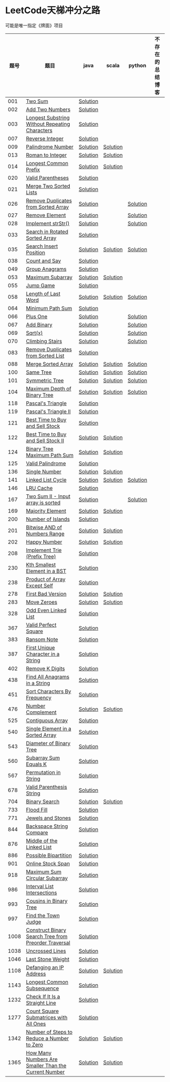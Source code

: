 # LeetCode天梯冲分之路

可能是唯一指定《牌面》项目

| 题号 | 题目 | java | scala | python | 不存在的总结博客 |
| --- | --- | --- | --- | --- | --- |
| 001 | [Two Sum](https://leetcode.com/problems/two-sum) | [Solution](https://github.com/Rephilo/luandun/blob/master/src/main/java/com/rephilo/luandun/leetcode/_001/Solution.java) | | | |
| 002 | [Add Two Numbers](https://leetcode.com/problems/add-two-numbers) | [Solution](https://github.com/Rephilo/luandun/blob/master/src/main/java/com/rephilo/luandun/leetcode/_002/Solution.java) | | | |
| 003 | [Longest Substring Without Repeating Characters](https://leetcode.com/problems/longest-substring-without-repeating-characters) | [Solution](https://github.com/Rephilo/luandun/blob/master/src/main/java/com/rephilo/luandun/leetcode/_003/Solution.java) | | | |
| 007 | [Reverse Integer](https://leetcode.com/problems/reverse-integer)| [Solution](https://github.com/Rephilo/luandun/blob/master/src/main/java/com/rephilo/luandun/leetcode/_007/Solution.java) |  | | |
| 009 | [Palindrome Number](https://leetcode.com/problems/palindrome-number) | [Solution](https://github.com/Rephilo/luandun/blob/master/src/main/java/com/rephilo/luandun/leetcode/_009/Solution.java) | [Solution](https://github.com/Rephilo/luandun/blob/master/src/main/scala/com/rephilo/luandun/scala/leetcode/_009/Solution.scala) |
| 013 | [Roman to Integer](https://leetcode.com/problems/roman-to-integer) | [Solution](https://github.com/Rephilo/luandun/blob/master/src/main/java/com/rephilo/luandun/leetcode/_013/Solution.java) | [Solution](https://github.com/Rephilo/luandun/blob/master/src/main/scala/com/rephilo/luandun/scala/leetcode/_013/Solution.scala) |
| 014 | [Longest Common Prefix](https://leetcode.com/problems/longest-common-prefix) | [Solution](https://github.com/Rephilo/luandun/blob/master/src/main/java/com/rephilo/luandun/leetcode/_014/Solution.java) | [Solution](https://github.com/Rephilo/luandun/blob/master/src/main/scala/com/rephilo/luandun/scala/leetcode/_014/Solution.scala) |
| 020 | [Valid Parentheses](https://leetcode.com/problems/valid-parentheses) | [Solution](https://github.com/Rephilo/luandun/blob/master/src/main/java/com/rephilo/luandun/leetcode/_020/Solution.java) |
| 021 | [Merge Two Sorted Lists](https://leetcode.com/problems/merge-two-sorted-lists) | [Solution](https://github.com/Rephilo/luandun/blob/master/src/main/java/com/rephilo/luandun/leetcode/_021/Solution.java) |
| 026 | [Remove Duplicates from Sorted Array](https://leetcode.com/problems/remove-duplicates-from-sorted-array) | [Solution](https://github.com/Rephilo/luandun/blob/master/src/main/java/com/rephilo/luandun/leetcode/_026/Solution.java) |  | [Solution](https://github.com/Rephilo/luandun-py/blob/master/com.rephilo.luandun/leetcode/_026/Solution.py)
| 027 | [Remove Element](https://leetcode.com/problems/remove-element) | [Solution](https://github.com/Rephilo/luandun/blob/master/src/main/java/com/rephilo/luandun/leetcode/_027/Solution.java) | | [Solution](https://github.com/Rephilo/luandun-py/blob/master/com.rephilo.luandun/leetcode/_027/Solution.py)
| 028 | [Implement strStr()](https://leetcode.com/problems/implement-strstr) | [Solution](https://github.com/Rephilo/luandun/blob/master/src/main/java/com/rephilo/luandun/leetcode/_028/Solution.java) |  | [Solution](https://github.com/Rephilo/luandun-py/blob/master/com.rephilo.luandun/leetcode/_028/Solution.py)  
| 033 | [Search in Rotated Sorted Array](https://leetcode.com/problems/search-in-rotated-sorted-array) | [Solution](https://github.com/Rephilo/luandun/blob/master/src/main/java/com/rephilo/luandun/leetcode/_033/Solution.java) |
| 035 | [Search Insert Position](https://leetcode.com/problems/search-insert-position/) | [Solution](https://github.com/Rephilo/luandun/blob/master/src/main/java/com/rephilo/luandun/leetcode/_035/Solution.java) | [Solution](https://github.com/Rephilo/luandun/blob/master/src/main/scala/com/rephilo/luandun/scala/leetcode/_035/Solution.scala) | [Solution](https://github.com/Rephilo/luandun-py/blob/master/com.rephilo.luandun/leetcode/_035/Solution.py) | |
| 038 | [Count and Say](https://leetcode.com/problems/count-and-say/) | [Solution](https://github.com/Rephilo/luandun/blob/master/src/main/java/com/rephilo/luandun/leetcode/_038/Solution.java) | | | |
| 049 | [Group Anagrams](https://leetcode.com/problems/group-anagrams) | [Solution](https://github.com/Rephilo/luandun/blob/master/src/main/java/com/rephilo/luandun/leetcode/_049/Solution.java) |
| 053 | [Maximum Subarray](https://leetcode.com/problems/maximum-subarray) | [Solution](https://github.com/Rephilo/luandun/blob/master/src/main/java/com/rephilo/luandun/leetcode/_053/Solution.java) | [Solution](https://github.com/Rephilo/luandun/blob/master/src/main/scala/com/rephilo/luandun/scala/leetcode/_053/Solution.scala) |
| 055 | [Jump Game](https://leetcode.com/problems/jump-game) | [Solution](https://github.com/Rephilo/luandun/blob/master/src/main/java/com/rephilo/luandun/leetcode/_055/Solution.java) |
| 058 | [Length of Last Word](https://leetcode.com/problems/length-of-last-word/) | [Solution](https://github.com/Rephilo/luandun/blob/master/src/main/java/com/rephilo/luandun/leetcode/_058/Solution.java) | [Solution](https://github.com/Rephilo/luandun/blob/master/src/main/scala/com/rephilo/luandun/scala/leetcode/_058/Solution.scala) | [Solution](https://github.com/Rephilo/luandun-py/blob/master/com.rephilo.luandun/leetcode/_058/Solution.py) |
| 064 | [Minimum Path Sum](https://leetcode.com/problems/minimum-path-sum) | [Solution](https://github.com/Rephilo/luandun/blob/master/src/main/java/com/rephilo/luandun/leetcode/_064/Solution.java) |
| 066 | [Plus One](https://leetcode.com/problems/plus-one/) | [Solution](https://github.com/Rephilo/luandun/blob/master/src/main/java/com/rephilo/luandun/leetcode/_066/Solution.java) |  | [Solution](https://github.com/Rephilo/luandun-py/blob/master/com.rephilo.luandun/leetcode/_066/Solution.py) | |
| 067 | [Add Binary](https://leetcode.com/problems/add-binary/) | [Solution](https://github.com/Rephilo/luandun/blob/master/src/main/java/com/rephilo/luandun/leetcode/_067/Solution.java) | | [Solution](https://github.com/Rephilo/luandun-py/blob/master/com.rephilo.luandun/leetcode/_067/Solution.py) | |
| 069 | [Sqrt(x)](https://leetcode.com/problems/sqrtx/) | [Solution](https://github.com/Rephilo/luandun/blob/master/src/main/java/com/rephilo/luandun/leetcode/_069/Solution.java) | | [Solution](https://github.com/Rephilo/luandun-py/blob/master/com.rephilo.luandun/leetcode/_069/Solution.py) | |
| 070 | [Climbing Stairs](https://leetcode.com/problems/climbing-stairs/) | [Solution](https://github.com/Rephilo/luandun/blob/master/src/main/java/com/rephilo/luandun/leetcode/_070/Solution.java) | | [Solution](https://github.com/Rephilo/luandun-py/blob/master/com.rephilo.luandun/leetcode/_070/Solution.py)
| 083 | [Remove Duplicates from Sorted List](https://leetcode.com/problems/remove-duplicates-from-sorted-list/) | [Solution](https://github.com/Rephilo/luandun/blob/master/src/main/java/com/rephilo/luandun/leetcode/_083/Solution.java)
| 088 | [Merge Sorted Array](https://leetcode.com/problems/merge-sorted-array/) | [Solution](https://github.com/Rephilo/luandun/blob/master/src/main/java/com/rephilo/luandun/leetcode/_088/Solution.java) | [Solution](https://github.com/Rephilo/luandun/blob/master/src/main/scala/com/rephilo/luandun/scala/leetcode/_088/Solution.scala) | [Solution](https://github.com/Rephilo/luandun-py/blob/master/com.rephilo.luandun/leetcode/_088/Solution.py) |
| 100 | [Same Tree](https://leetcode.com/problems/same-tree/) | [Solution](https://github.com/Rephilo/luandun/blob/master/src/main/java/com/rephilo/luandun/leetcode/_100/Solution.java) | [Solution](https://github.com/Rephilo/luandun/blob/master/src/main/scala/com/rephilo/luandun/scala/leetcode/_100/Solution.scala) | [Solution](https://github.com/Rephilo/luandun-py/blob/master/com.rephilo.luandun/leetcode/_100/Solution.py) |
| 101 | [Symmetric Tree](https://leetcode.com/problems/symmetric-tree/) | [Solution](https://github.com/Rephilo/luandun/blob/master/src/main/java/com/rephilo/luandun/leetcode/_101/Solution.java) | [Solution](https://github.com/Rephilo/luandun/blob/master/src/main/scala/com/rephilo/luandun/scala/leetcode/_101/Solution.scala) | [Solution](https://github.com/Rephilo/luandun-py/blob/master/com.rephilo.luandun/leetcode/_101/Solution.py) |
| 104 | [Maximum Depth of Binary Tree](https://leetcode.com/problems/maximum-depth-of-binary-tree/) | [Solution](https://github.com/Rephilo/luandun/blob/master/src/main/java/com/rephilo/luandun/leetcode/_104/Solution.java) | [Solution](https://github.com/Rephilo/luandun/blob/master/src/main/scala/com/rephilo/luandun/scala/leetcode/_104/Solution.scala) | [Solution](https://github.com/Rephilo/luandun-py/blob/master/com.rephilo.luandun/leetcode/_104/Solution.py) |
| 118 | [Pascal's Triangle](https://leetcode.com/problems/pascals-triangle) | [Solution](https://github.com/Rephilo/luandun/blob/master/src/main/java/com/rephilo/luandun/leetcode/_118/Solution.java) |
| 119 | [Pascal's Triangle II](https://leetcode.com/problems/pascals-triangle-ii) | [Solution](https://github.com/Rephilo/luandun/blob/master/src/main/java/com/rephilo/luandun/leetcode/_119/Solution.java) |
| 121 | [Best Time to Buy and Sell Stock](https://leetcode.com/problems/best-time-to-buy-and-sell-stock) | [Solution](https://github.com/Rephilo/luandun/blob/master/src/main/java/com/rephilo/luandun/leetcode/_121/Solution.java) |
| 122 | [Best Time to Buy and Sell Stock II](https://leetcode.com/problems/best-time-to-buy-and-sell-stock-ii) | [Solution](https://github.com/Rephilo/luandun/blob/master/src/main/java/com/rephilo/luandun/leetcode/_122/Solution.java) | [Solution](https://github.com/Rephilo/luandun/blob/master/src/main/scala/com/rephilo/luandun/scala/leetcode/_122/Solution.scala) |
| 124 | [Binary Tree Maximum Path Sum](https://leetcode.com/problems/binary-tree-maximum-path-sum) | [Solution](https://github.com/Rephilo/luandun/blob/master/src/main/java/com/rephilo/luandun/leetcode/_124/Solution.java) | [Solution](https://github.com/Rephilo/luandun/blob/master/src/main/scala/com/rephilo/luandun/scala/leetcode/_124/Solution.scala) |
| 125 | [Valid Palindrome](https://leetcode.com/problems/valid-palindrome) | [Solution](https://github.com/Rephilo/luandun/blob/master/src/main/java/com/rephilo/luandun/leetcode/_125/Solution.java) |
| 136 | [Single Number](https://leetcode.com/problems/single-number) | [Solution](https://github.com/Rephilo/luandun/blob/master/src/main/java/com/rephilo/luandun/leetcode/_136/Solution.java) | [Solution](https://github.com/Rephilo/luandun/blob/master/src/main/scala/com/rephilo/luandun/scala/leetcode/_136/Solution.scala) |
| 141 | [Linked List Cycle](https://leetcode.com/problems/linked-list-cycle/) | [Solution](https://github.com/Rephilo/luandun/blob/master/src/main/java/com/rephilo/luandun/leetcode/_141/Solution.java) | [Solution](https://github.com/Rephilo/luandun/blob/master/src/main/scala/com/rephilo/luandun/scala/leetcode/_141/Solution.scala) | [Solution](https://github.com/Rephilo/luandun-py/blob/master/com.rephilo.luandun/leetcode/_141/Solution.py) |
| 146 | [LRU Cache](https://leetcode.com/problems/lru-cache) | [Solution](https://github.com/Rephilo/luandun/blob/master/src/main/java/com/rephilo/luandun/leetcode/_146/Solution.java) |
| 167 | [Two Sum II - Input array is sorted](https://leetcode.com/problems/two-sum-ii-input-array-is-sorted/) | [Solution](https://github.com/Rephilo/luandun/blob/master/src/main/java/com/rephilo/luandun/leetcode/_167/Solution.java) | | [Solution](https://github.com/Rephilo/luandun-py/blob/master/com.rephilo.luandun/leetcode/_167/Solution.py) | |
| 169 | [Majority Element](https://leetcode.com/problems/majority-element) | [Solution](https://github.com/Rephilo/luandun/blob/master/src/main/java/com/rephilo/luandun/leetcode/_169/Solution.java) | [Solution](https://github.com/Rephilo/luandun/blob/master/src/main/scala/com/rephilo/luandun/scala/leetcode/_169/Solution.scala)
| 200 | [Number of Islands](https://leetcode.com/problems/number-of-islands) | [Solution](https://github.com/Rephilo/luandun/blob/master/src/main/java/com/rephilo/luandun/leetcode/_200/Solution.java) |
| 201 | [Bitwise AND of Numbers Range](https://leetcode.com/problems/bitwise-and-of-numbers-range) | [Solution](https://github.com/Rephilo/luandun/blob/master/src/main/java/com/rephilo/luandun/leetcode/_201/Solution.java) | [Solution](https://github.com/Rephilo/luandun/blob/master/src/main/scala/com/rephilo/luandun/scala/leetcode/_201/Solution.scala) |
| 202 | [Happy Number](https://leetcode.com/problems/happy-number) | [Solution](https://github.com/Rephilo/luandun/blob/master/src/main/java/com/rephilo/luandun/leetcode/_202/Solution.java) | [Solution](https://github.com/Rephilo/luandun/blob/master/src/main/scala/com/rephilo/luandun/scala/leetcode/_202/Solution.scala) |
| 208 | [Implement Trie (Prefix Tree)](https://leetcode.com/problems/implement-trie-prefix-tree) | [Solution](https://github.com/Rephilo/luandun/blob/master/src/main/java/com/rephilo/luandun/leetcode/_208/Solution.java) |
| 230 | [Kth Smallest Element in a BST](https://leetcode.com/problems/kth-smallest-element-in-a-bst) | [Solution](https://github.com/Rephilo/luandun/blob/master/src/main/java/com/rephilo/luandun/leetcode/_230/Solution.java) |
| 238 | [Product of Array Except Self](https://leetcode.com/problems/product-of-array-except-self) | [Solution](https://github.com/Rephilo/luandun/blob/master/src/main/java/com/rephilo/luandun/leetcode/_238/Solution.java) |
| 278 | [First Bad Version](https://leetcode.com/problems/first-bad-version) | [Solution](https://github.com/Rephilo/luandun/blob/master/src/main/java/com/rephilo/luandun/leetcode/_278/Solution.java) | [Solution](https://github.com/Rephilo/luandun/blob/master/src/main/scala/com/rephilo/luandun/scala/leetcode/_278/Solution.scala) |
| 283 | [Move Zeroes](https://leetcode.com/problems/move-zeroes) | [Solution](https://github.com/Rephilo/luandun/blob/master/src/main/java/com/rephilo/luandun/leetcode/_283/Solution.java) | [Solution](https://github.com/Rephilo/luandun/blob/master/src/main/scala/com/rephilo/luandun/scala/leetcode/_283/Solution.scala) |
| 328 | [Odd Even Linked List](https://leetcode.com/problems/odd-even-linked-list) | [Solution](https://github.com/Rephilo/luandun/blob/master/src/main/java/com/rephilo/luandun/leetcode/_328/Solution.java) |
| 367 | [Valid Perfect Square](https://leetcode.com/problems/valid-perfect-square) | [Solution](https://github.com/Rephilo/luandun/blob/master/src/main/java/com/rephilo/luandun/leetcode/_367/Solution.java) |
| 383 | [Ransom Note](https://leetcode.com/problems/ransom-note) | [Solution](https://github.com/Rephilo/luandun/blob/master/src/main/java/com/rephilo/luandun/leetcode/_383/Solution.java) |
| 387 | [First Unique Character in a String](https://leetcode.com/problems/first-unique-character-in-a-string) | [Solution](https://github.com/Rephilo/luandun/blob/master/src/main/java/com/rephilo/luandun/leetcode/_387/Solution.java) |
| 402 | [Remove K Digits](https://leetcode.com/problems/remove-k-digits) | [Solution](https://github.com/Rephilo/luandun/blob/master/src/main/java/com/rephilo/luandun/leetcode/_402/Solution.java) |
| 438 | [Find All Anagrams in a String](https://leetcode.com/problems/find-all-anagrams-in-a-string) | [Solution](https://github.com/Rephilo/luandun/blob/master/src/main/java/com/rephilo/luandun/leetcode/_438/Solution.java) |
| 451 | [Sort Characters By Frequency](https://leetcode.com/problems/sort-characters-by-frequency) | [Solution](https://github.com/Rephilo/luandun/blob/master/src/main/java/com/rephilo/luandun/leetcode/_451/Solution.java) | 
| 476 | [Number Complement](https://leetcode.com/problems/number-complement) | [Solution](https://github.com/Rephilo/luandun/blob/master/src/main/java/com/rephilo/luandun/leetcode/_476/Solution.java) | [Solution](https://github.com/Rephilo/luandun/blob/master/src/main/scala/com/rephilo/luandun/scala/leetcode/_476/Solution.scala) |
| 525 | [Contiguous Array](https://leetcode.com/problems/contiguous-array) | [Solution](https://github.com/Rephilo/luandun/blob/master/src/main/java/com/rephilo/luandun/leetcode/_525/Solution.java) |
| 540 | [Single Element in a Sorted Array](https://leetcode.com/problems/single-element-in-a-sorted-array) | [Solution](https://github.com/Rephilo/luandun/blob/master/src/main/java/com/rephilo/luandun/leetcode/_540/Solution.java) |
| 543 | [Diameter of Binary Tree](https://leetcode.com/problems/diameter-of-binary-tree) | [Solution](https://github.com/Rephilo/luandun/blob/master/src/main/java/com/rephilo/luandun/leetcode/_543/Solution.java) |
| 560 | [Subarray Sum Equals K](https://leetcode.com/problems/subarray-sum-equals-k) | [Solution](https://github.com/Rephilo/luandun/blob/master/src/main/java/com/rephilo/luandun/leetcode/_560/Solution.java) |
| 567 | [Permutation in String](https://leetcode.com/problems/permutation-in-string) | [Solution](https://github.com/Rephilo/luandun/blob/master/src/main/java/com/rephilo/luandun/leetcode/_567/Solution.java) |
| 678 | [Valid Parenthesis String](https://leetcode.com/problems/valid-parenthesis-string) | [Solution](https://github.com/Rephilo/luandun/blob/master/src/main/java/com/rephilo/luandun/leetcode/_678/Solution.java) |
| 704 | [Binary Search](https://leetcode.com/problems/binary-search) | [Solution](https://github.com/Rephilo/luandun/blob/master/src/main/java/com/rephilo/luandun/leetcode/_704/Solution.java) | [Solution](https://github.com/Rephilo/luandun/blob/master/src/main/scala/com/rephilo/luandun/scala/leetcode/_704/Solution.scala) |
| 733 | [Flood Fill](https://leetcode.com/problems/flood-fill) | [Solution](https://github.com/Rephilo/luandun/blob/master/src/main/java/com/rephilo/luandun/leetcode/_733/Solution.java) |
| 771 | [Jewels and Stones](https://leetcode.com/problems/jewels-and-stones) | [Solution](https://github.com/Rephilo/luandun/blob/master/src/main/java/com/rephilo/luandun/leetcode/_771/Solution.java) |
| 844 | [Backspace String Compare](https://leetcode.com/problems/backspace-string-compare) | [Solution](https://github.com/Rephilo/luandun/blob/master/src/main/java/com/rephilo/luandun/leetcode/_844/Solution.java) |
| 876 | [Middle of the Linked List](https://leetcode.com/problems/middle-of-the-linked-list) | [Solution](https://github.com/Rephilo/luandun/blob/master/src/main/java/com/rephilo/luandun/leetcode/_876/Solution.java) |
| 886 | [Possible Bipartition](https://leetcode.com/problems/possible-bipartition) | [Solution](https://github.com/Rephilo/luandun/blob/master/src/main/java/com/rephilo/luandun/leetcode/_886/Solution.java) |
| 901 | [Online Stock Span](https://leetcode.com/problems/online-stock-span) | [Solution](https://github.com/Rephilo/luandun/blob/master/src/main/java/com/rephilo/luandun/leetcode/_901/Solution.java) |
| 918 | [Maximum Sum Circular Subarray](https://leetcode.com/problems/maximum-sum-circular-subarray) | [Solution](https://github.com/Rephilo/luandun/blob/master/src/main/java/com/rephilo/luandun/leetcode/_918/Solution.java) |
| 986 | [Interval List Intersections](https://leetcode.com/problems/interval-list-intersections) | [Solution](https://github.com/Rephilo/luandun/blob/master/src/main/java/com/rephilo/luandun/leetcode/_986/Solution.java) |
| 993 | [Cousins in Binary Tree](https://leetcode.com/problems/cousins-in-binary-tree) | [Solution](https://github.com/Rephilo/luandun/blob/master/src/main/java/com/rephilo/luandun/leetcode/_993/Solution.java)
| 997 | [Find the Town Judge](https://leetcode.com/problems/find-the-town-judge) | [Solution](https://github.com/Rephilo/luandun/blob/master/src/main/java/com/rephilo/luandun/leetcode/_997/Solution.java) |
| 1008 | [Construct Binary Search Tree from Preorder Traversal](https://leetcode.com/problems/construct-binary-search-tree-from-preorder-traversal) | [Solution](https://github.com/Rephilo/luandun/blob/master/src/main/java/com/rephilo/luandun/leetcode/_1008/Solution.java) |
| 1038 | [Uncrossed Lines](https://leetcode.com/problems/uncrossed-lines) | [Solution](https://github.com/Rephilo/luandun/blob/master/src/main/java/com/rephilo/luandun/leetcode/_1038/Solution.java) |
| 1046 | [Last Stone Weight](https://leetcode.com/problems/last-stone-weight) | [Solution](https://github.com/Rephilo/luandun/blob/master/src/main/java/com/rephilo/luandun/leetcode/_1046/Solution.java) |
| 1108 | [Defanging an IP Address](https://leetcode.com/problems/defanging-an-ip-address) | [Solution](https://github.com/Rephilo/luandun/blob/master/src/main/java/com/rephilo/luandun/leetcode/_1108/Solution.java) |  [Solution](https://github.com/Rephilo/luandun/blob/master/src/main/scala/com/rephilo/luandun/scala/leetcode/_1108/Solution.scala) |
| 1143 | [Longest Common Subsequence](https://leetcode.com/problems/longest-common-subsequence) | [Solution](https://github.com/Rephilo/luandun/blob/master/src/main/java/com/rephilo/luandun/leetcode/_1143/Solution.java) |
| 1232 | [Check If It Is a Straight Line](https://leetcode.com/problems/check-if-it-is-a-straight-line) | [Solution](https://github.com/Rephilo/luandun/blob/master/src/main/java/com/rephilo/luandun/leetcode/_1232/Solution.java) |
| 1277 | [Count Square Submatrices with All Ones](https://leetcode.com/problems/count-square-submatrices-with-all-ones) | [Solution](https://github.com/Rephilo/luandun/blob/master/src/main/java/com/rephilo/luandun/leetcode/_1277/Solution.java) |
| 1342 | [Number of Steps to Reduce a Number to Zero](https://leetcode.com/problems/number-of-steps-to-reduce-a-number-to-zero) | [Solution](https://github.com/Rephilo/luandun/blob/master/src/main/java/com/rephilo/luandun/leetcode/_1342/Solution.java) | [Solution](https://github.com/Rephilo/luandun/blob/master/src/main/scala/com/rephilo/luandun/scala/leetcode/_1342/Solution.scala) |
| 1365 | [How Many Numbers Are Smaller Than the Current Number](https://leetcode.com/problems/how-many-numbers-are-smaller-than-the-current-number) | [Solution](https://github.com/Rephilo/luandun/blob/master/src/main/java/com/rephilo/luandun/leetcode/_1365/Solution.java) | [Solution](https://github.com/Rephilo/luandun/blob/master/src/main/scala/com/rephilo/luandun/scala/leetcode/_1365/Solution.scala) |